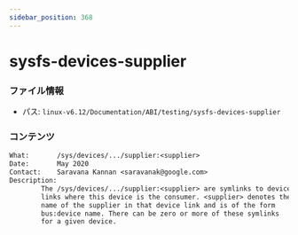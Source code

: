 ```yaml
---
sidebar_position: 368
---
```

# sysfs-devices-supplier

### ファイル情報

- パス: `linux-v6.12/Documentation/ABI/testing/sysfs-devices-supplier`

### コンテンツ

```txt
What:		/sys/devices/.../supplier:<supplier>
Date:		May 2020
Contact:	Saravana Kannan <saravanak@google.com>
Description:
		The /sys/devices/.../supplier:<supplier> are symlinks to device
		links where this device is the consumer. <supplier> denotes the
		name of the supplier in that device link and is of the form
		bus:device name. There can be zero or more of these symlinks
		for a given device.

```
